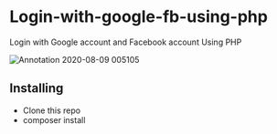 # Login-with-google-fb-using-php
Login with Google account and Facebook account Using PHP

![Annotation 2020-08-09 005105](https://user-images.githubusercontent.com/40287770/89718439-3bf27780-d9dc-11ea-9704-2530d5acbf28.png)

## Installing

* Clone this repo
* composer install

